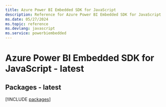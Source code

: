 ```yaml
---
title: Azure Power BI Embedded SDK for JavaScript
description: Reference for Azure Power BI Embedded SDK for JavaScript
ms.date: 05/27/2024
ms.topic: reference
ms.devlang: javascript
ms.service: powerbiembedded
---
```

# Azure Power BI Embedded SDK for JavaScript - latest
## Packages - latest
[!INCLUDE [packages](power-bi-embedded-index.md)]
